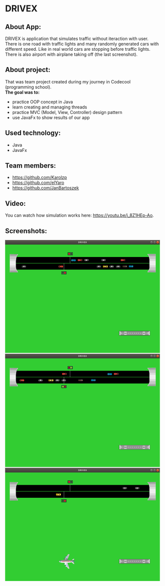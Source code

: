# DRIVEX

## About App:
DRIVEX is application that simulates traffic without iteraction with user. There is one road with traffic lights and many randomly generated cars with different speed. Like in real world cars are stopping before traffic lights. There is also airport with airplane taking off (the last screenshot).

## About project:
That was team project created during my journey in Codecool (programming school).<br/>
**The goal was to:**
* practice OOP concept in Java 
* learn creating and managing threads
* practice MVC (Model, View, Controller) design pattern
* use JavaFx to show results of our app

## Used technology:
* Java
* JavaFx

## Team members:
* https://github.com/Karolzp
* https://github.com/elYaro
* https://github.com/JanBartoszek

## Video:
You can watch how simulation works here: https://youtu.be/j_8Z1HEp-Ao.

## Screenshots:
![alt text](https://github.com/Karolzp/DRIVEX/blob/master/screenshots/Screenshot%201.png)
![alt text](https://github.com/Karolzp/DRIVEX/blob/master/screenshots/Screenshot2.png)
![alt text](https://github.com/Karolzp/DRIVEX/blob/master/screenshots/Screenshot3.png)
